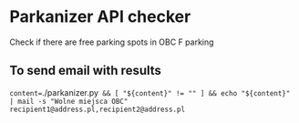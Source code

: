 # Parkanizer API checker
Check if there are free parking spots in OBC F parking

## To send email with results
`content=`./parkanizer.py` && [ "${content}" != "" ] && echo "${content}" | mail -s "Wolne miejsca OBC" recipient1@address.pl,recipient2@address.pl`
